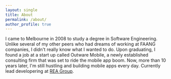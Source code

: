 ```yaml
---
layout: single
title: About
permalink: /about/
author_profile: true
---
```


I came to Melbourne in 2008 to study a degree in Software Engineering. Unlike several of my other peers who had dreams of working at FAANG companies, I didn't really know what I wanted to do. Upon graduating, I found a job at a start up called Outware Mobile, a newly established consulting firm that was set to ride the mobile app boom. Now, more than 10 years later, I'm still hustling and building mobile apps every day. Currently lead developering at [REA Group](https://rea-group.com).